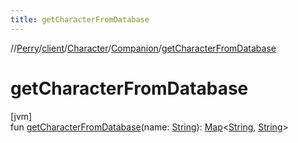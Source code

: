 ```yaml
---
title: getCharacterFromDatabase
---
```

//[Perry](../../../../index.html)/[client](../../index.html)/[Character](../index.html)/[Companion](index.html)/[getCharacterFromDatabase](get-character-from-database.html)



# getCharacterFromDatabase



[jvm]\
fun [getCharacterFromDatabase](get-character-from-database.html)(name: [String](https://kotlinlang.org/api/latest/jvm/stdlib/kotlin/-string/index.html)): [Map](https://kotlinlang.org/api/latest/jvm/stdlib/kotlin.collections/-map/index.html)&lt;[String](https://kotlinlang.org/api/latest/jvm/stdlib/kotlin/-string/index.html), [String](https://kotlinlang.org/api/latest/jvm/stdlib/kotlin/-string/index.html)&gt;




